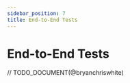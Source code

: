 ```yaml
---
sidebar_position: 7
title: End-to-End Tests
---
```


# End-to-End Tests <!-- omit in toc -->

// TODO_DOCUMENT(@bryanchriswhite)
